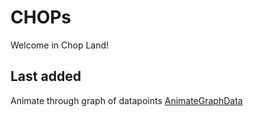 # CHOPs

Welcome in Chop Land!

## Last added
Animate through graph of datapoints [AnimateGraphData](AnimateTroughDataPoints.md)